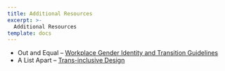 ```yaml
---
title: Additional Resources
excerpt: >-
  Additional Resources
template: docs
---
```


- Out and Equal &ndash; [Workplace Gender Identity and Transition Guidelines](https://outandequal.org/wp-content/uploads/2016/09/Transition-Guidelines-Full-Edition.pdf)
- A List Apart &ndash; [Trans-inclusive Design](https://alistapart.com/article/trans-inclusive-design/)
